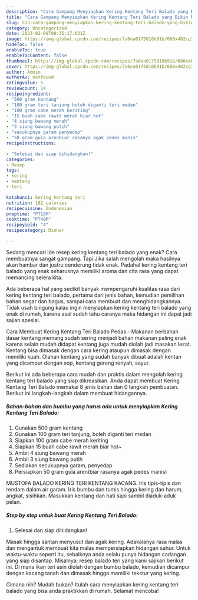 ```yaml
---
description: "Cara Gampang Menyiapkan Kering Kentang Teri Balado yang Bikin Ngiler "
title: "Cara Gampang Menyiapkan Kering Kentang Teri Balado yang Bikin Ngiler "
slug: 533-cara-gampang-menyiapkan-kering-kentang-teri-balado-yang-bikin-ngiler
category: Uncategorized
date: 2023-02-09T00:35:17.031Z
image: https://img-global.cpcdn.com/recipes/7a6ea0175810b91b/680x482cq70/kering-kentang-teri-balado-foto-resep-utama.jpg
hideToc: false
enableToc: true
enableTocContent: false
thumbnail: https://img-global.cpcdn.com/recipes/7a6ea0175810b91b/680x482cq70/kering-kentang-teri-balado-foto-resep-utama.jpg
cover: https://img-global.cpcdn.com/recipes/7a6ea0175810b91b/680x482cq70/kering-kentang-teri-balado-foto-resep-utama.jpg
author: Admin
authorAv: notfound
ratingvalue: 5
reviewcount: 14
recipeingredient:
- "500 gram kentang"
- "100 gram teri tanjung boleh diganti teri medan"
- "100 gram cabe merah keriting"
- "15 buah cabe rawit merah biar hot"
- "4 siung bawang merah"
- "3 siung bawang putih"
- "secukupnya garam penyedap"
- "50 gram gula arenbiar rasanya agak pedes manis"
recipeinstructions:

- "Selesai dan siap dihidangkan!"
categories:
- Resep
tags:
- kering
- kentang
- teri

katakunci: kering kentang teri 
nutrition: 182 calories
recipecuisine: Indonesian
preptime: "PT18M"
cooktime: "PT48M"
recipeyield: "4"
recipecategory: Dinner

---
```



Sedang mencari ide resep kering kentang teri balado yang enak? Cara membuatnya sangat gampang. Tapi Jika salah mengolah maka hasilnya akan hambar dan justru cenderung tidak enak. Padahal kering kentang teri balado yang enak seharusnya memiliki aroma dan cita rasa yang dapat memancing selera kita.


Ada beberapa hal yang sedikit banyak mempengaruhi kualitas rasa dari kering kentang teri balado, pertama dari jenis bahan, kemudian pemilihan bahan segar dan bagus, sampai cara membuat dan menghidangkannya. Tidak usah bingung kalau ingin menyiapkan kering kentang teri balado yang enak di rumah, karena asal sudah tahu caranya maka hidangan ini dapat jadi sajian spesial.

Cara Membuat Kering Kentang Teri Balado Pedas - Makanan berbahan dasar kentang memang sudah sering menjadi bahan makanan paling enak karena selain mudah didapat kentang juga mudah diolah jadi masakan lezat. Kentang bisa dimasak dengan cara kering ataupun dimasak dengan memiliki kuah. Olahan kentang yang sudah banyak dibuat adalah kentan yang dicampur dengan sop, kentang goreng renyah, sayur.


Berikut ini ada beberapa cara mudah dan praktis dalam mengolah kering kentang teri balado yang siap dikreasikan. Anda dapat membuat Kering Kentang Teri Balado memakai 8 jenis bahan dan 0 langkah pembuatan. Berikut ini langkah-langkah dalam membuat hidangannya.

<!--inarticleads1-->

##### Bahan-bahan dan bumbu yang harus ada untuk menyiapkan Kering Kentang Teri Balado:

1. Gunakan 500 gram kentang
1. Gunakan 100 gram teri tanjung, boleh diganti teri medan
1. Siapkan 100 gram cabe merah keriting
1. Siapkan 15 buah cabe rawit merah biar hot~
1. Ambil 4 siung bawang merah
1. Ambil 3 siung bawang putih
1. Sediakan secukupnya garam, penyedap
1. Persiapkan 50 gram gula aren(biar rasanya agak pedes manis)


MUSTOFA BALADO KERING TERI KENTANG KACANG. Iris tipis-tipis dan rendam dalam air garam. Iris bumbu dan tumis hingga kering dan harum, angkat, sisihkan. Masukkan kentang dan hati sapi sambil diaduk-aduk pelan. 

<!--inarticleads2-->

##### Step by step untuk buat Kering Kentang Teri Balado:


1. Selesai dan siap dihidangkan!

Masak hingga santan menyusut dan agak kering. Adakalanya rasa malas dan mengantuk membuat kita malas mempersiapkan hidangan sahur. Untuk waktu-waktu seperti itu, sebaiknya anda selalu punya hidangan cadangan yang siap disantap. Misalnya; resep balado teri yang kami sajikan berikut ini. Di mana ikan teri asin diolah dengan bumbu balado, kemudian dicampur dengan kacang tanah dan dimasak hingga memiliki tekstur yang kering. 

Gimana nih? Mudah bukan? Itulah cara menyiapkan kering kentang teri balado yang bisa anda praktikkan di rumah. Selamat mencoba!
